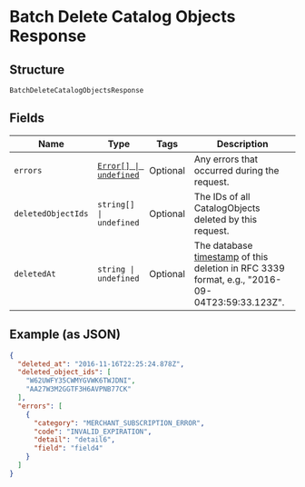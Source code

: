 <!-- Optimized: 2025-10-06 -->
<!-- RPM: 1.6.2.1.1.6.2.1_batch-delete-catalog-objects-response_20251006 -->
<!-- Session: E2E RPM DNA Application -->
<!-- AOM: RND (Reggie & Dro) -->
<!-- COI: TECHNOLOGY -->
<!-- RPM: HIGH -->
<!-- ACTION: BUILD -->


# Batch Delete Catalog Objects Response

## Structure

`BatchDeleteCatalogObjectsResponse`

## Fields

| Name | Type | Tags | Description |
|  --- | --- | --- | --- |
| `errors` | [`Error[] \| undefined`](../../doc/models/error.md) | Optional | Any errors that occurred during the request. |
| `deletedObjectIds` | `string[] \| undefined` | Optional | The IDs of all CatalogObjects deleted by this request. |
| `deletedAt` | `string \| undefined` | Optional | The database [timestamp](https://developer.squareup.com/docs/build-basics/working-with-dates) of this deletion in RFC 3339 format, e.g., "2016-09-04T23:59:33.123Z". |

## Example (as JSON)

```json
{
  "deleted_at": "2016-11-16T22:25:24.878Z",
  "deleted_object_ids": [
    "W62UWFY35CWMYGVWK6TWJDNI",
    "AA27W3M2GGTF3H6AVPNB77CK"
  ],
  "errors": [
    {
      "category": "MERCHANT_SUBSCRIPTION_ERROR",
      "code": "INVALID_EXPIRATION",
      "detail": "detail6",
      "field": "field4"
    }
  ]
}
```
